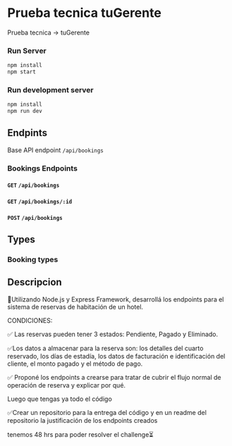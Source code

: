 # Prueba tecnica tuGerente

Prueba tecnica -> tuGerente

### Run Server

```bash
npm install
npm start
```

### Run development server

```bash
npm install
npm run dev
```

## Endpints

Base API endpoint `/api/bookings`

### Bookings Endpoints

#### `GET` `/api/bookings`
#### `GET` `/api/bookings/:id`
#### `POST` `/api/bookings`


## Types

### Booking types


## Descripcion
🔴Utilizando Node.js y Express Framework, desarrollá los endpoints 
para el sistema de reservas de habitación de un hotel.

CONDICIONES:

✅ Las reservas pueden tener 3 estados: Pendiente, Pagado y Eliminado.

✅Los datos a almacenar para la reserva son: los detalles del 
cuarto reservado, los días de estadía, los datos de facturación 
e identificación del cliente, el monto pagado y el método de pago.

✅ Proponé los endpoints a crearse para tratar de cubrir el flujo 
normal de operación de reserva y explicar por qué.

Luego que tengas ya todo el código

✅Crear un repositorio para la entrega del código y en un readme 
del repositorio la justificación de los endpoints creados

tenemos 48 hrs para poder resolver el challenge⏳
